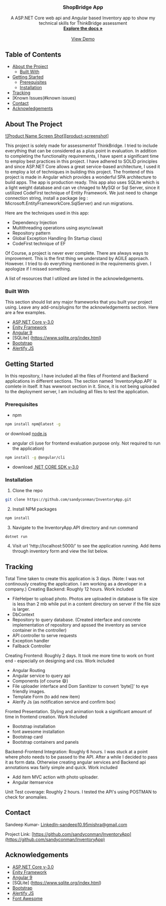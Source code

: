 


<!-- PROJECT LOGO -->
<br />
<p align="center">
   <h3 align="center">ShopBridge App</h3>

  <p align="center">
    A ASP.NET Core web api and Angular based Inventory app to show my technical skills for ThinkBridge assessment
    <br />
    <a href="https://github.com/sandyconman/InventoryApp"><strong>Explore the docs »</strong></a>
    <br />
    <br />
    <a href="https://github.com/othneildrew/Best-README-Template">View Demo</a>
  </p>
</p>



<!-- TABLE OF CONTENTS -->
## Table of Contents

* [About the Project](#about-the-project)
  * [Built With](#built-with)
* [Getting Started](#getting-started)
  * [Prerequisites](#prerequisites)
  * [Installation](#installation)
* [Tracking](#tracking)
* [Known Issues(#known issues)
* [Contact](#contact)
* [Acknowledgements](#acknowledgements)



<!-- ABOUT THE PROJECT -->
## About The Project

[![Product Name Screen Shot][product-screenshot]](https://example.com)

This project is solely made for assessmentof ThinkBridge. I tried to include everything that can be considered as a plus point in evaluation. In addition to completing the functionality requirements, I have spent a significant time to employ best practices in this project. I have adhered to SOLID principles and since ASP.NET Core allows a great service-based architecture, I used it to employ a lot of techniques in building this project. The frontend of this project is made in Angular which provides a wonderful SPA architecture to build apps. The app is production ready.
This app also uses SQLite which is a light weight database and can ve chnaged to MySQl or Sql Server, since it ustilized CodeFirst technique of Entity Framework. We just need to change connection string, install a package (eg : Microsoft.EntityFrameworkCore.SqlServer) and run migrations.

Here are the techniques used in this app:
* Dependency Injection
* Multithreading operations using async/await
* Repository pattern
* Global Exception Handling (In Startup class)
* CodeFirst technique of EF

Of Course, a project is never ever complete. There are always ways to improvement. This is the first thing we understand by AGILE approach. However. I tried to do everything mentioned in the requirements given. I apologize if I missed something.

A list of resources that I utilized are listed in the acknowledgements.

### Built With
This section should list any major frameworks that you built your project using. Leave any add-ons/plugins for the acknowledgements section. Here are a few examples.
* [ASP.NET Core v-3.0](https://docs.microsoft.com/en-us/aspnet/core/?view=aspnetcore-3.1)
* [Enity Framework](https://docs.microsoft.com/en-us/ef/)
* [Angular 9](https://angular.io)
* [SQLite] (https://www.sqlite.org/index.html)
* [Bootstrap](https://getbootstrap.com)
* [Alertify JS](https://alertifyjs.com/)

<!-- GETTING STARTED -->
## Getting Started

In this repository, I have included all the files of Frontend and Backend applications in different sections. The section named 'InventoryApp.API' is comlete in itself. It has wwwroot section in it. Since, it is not being uploaded to the deployment server, I am including all files to test the application.

### Prerequisites

* npm
```sh
npm install npm@latest -g
```
or download [node.js](https://nodejs.org/en/)

* angular cli (use for frontend evaluation purpose only. Not required to run the application)
```sh
npm install -g @angular/cli
```
* download [.NET CORE SDK v-3.0](https://dotnet.microsoft.com/download/dotnet-core/3.1)


### Installation

1. Clone the repo
```sh
git clone https://github.com/sandyconman/InventoryApp.git
```
2. Install NPM packages
```sh
npm install
```
3. Navigate to the InventoryApp.API directory and run command
```JS
dotnet run
```
4. Visit url 'http://localhost:5000/' to see the application running. Add items through inventory form and view the list below.


<!-- tracking -->
## Tracking
Total Time taken to create this application is 3 days. (Note: I was not continously creating the application. I am working as a developer in a company.)
Creating Backend: Roughly 12 hours. Work included
* FileHelper to upload photo. Photos are uploaded in database is file size is less than 2 mb while put in a content directory on server if the file size is larger. 
* DbContext
* Repository to query database. (Created interface and concrete implementation of repository and apssed the inventory as service container in the controller)
* API controller to serve requests
* Exception handler
* Fallback Controller

Creating Frontend: Roughly 2 days. It took me more time to work on front end - especially on designing and css. Work included
* Angular Routing
* Angular service to query api
* Components (of course :smile:)
* File uploader interface and Dom Sanitizer to convert 'byte[]' to eye friendly images.
* Template Form (to add new item)
* Alerify Js (as notification service and confirm box)

Fronted Presentation. Slyling and animation took a significant amount of time in frontend creation. Work Included
* Bootstrap installation
* font awesome installation
* Bootstrap card
* Bootstrap containers and panels

Backend-Frontend Integration: Roughly 6 hours. I was stuck at a point where photo needs to be passed to the API. After a while I decided to pass it as form data. Otherwise creating angular services and Backend api annotations was fairly simple and quick. Work included
* Add item MVC action with photo uploader.
* Angular itemservice

Unit Test coverage: Roughly 2 hours. I tested the API's using POSTMAN to check for anomalies.


<!-- KNOWN ISSUES
## Issues

There are some issues which are known to me:

* Project created on VS Code instead of Visual Studio, so .sln file is not present. 

* Use of SQLite. This is a developer friendly file based relational database provider. I am aware of the issues in production environment due to file nature. But I assure you that it is simple to migrate this project to MySQL or SQLServer anytime since it utilizes Codefirst technique of Entity Framework. SQLite is used to make it simpler for development and evalution. You won't require to change any connection string or install any database provider. Simply run and use.

* It's not release build. Release build is fairly simple to make using 'dotnet build' command in CLI.

* Project Name is InventoryApp instead of ShopBridge.


<!-- CONTACT -->
## Contact

Sandeep Kumar- [LinkedIn](https://www.linkedin.com/in/sandeep-kumar-mishra-100295/)-sandeep10.95mishra@gmail.com

Project Link: [https://github.com/sandyconman/InventoryApp](https://github.com/sandyconman/InventoryApp)



<!-- ACKNOWLEDGEMENTS -->
## Acknowledgements
* [ASP.NET Core v-3.0](https://docs.microsoft.com/en-us/aspnet/core/?view=aspnetcore-3.1)
* [Enity Framework](https://docs.microsoft.com/en-us/ef/)
* [Angular 9](https://angular.io)
* [SQLite] (https://www.sqlite.org/index.html)
* [Bootstrap](https://getbootstrap.com)
* [Alertify JS](https://alertifyjs.com/)
* [Font Awesome](https://fontawesome.com)

